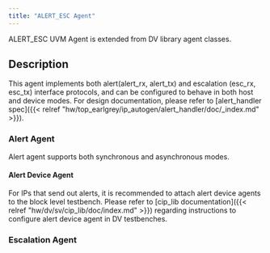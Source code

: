 ```yaml
---
title: "ALERT_ESC Agent"
---
```


ALERT_ESC UVM Agent is extended from DV library agent classes.

## Description

This agent implements both alert(alert_rx, alert_tx) and escalation (esc_rx,
esc_tx) interface protocols, and can be configured to behave in both host and
device modes. For design documentation, please refer to [alert_handler
spec]({{< relref "hw/top_earlgrey/ip_autogen/alert_handler/doc/_index.md" >}}).

### Alert Agent

Alert agent supports both synchronous and asynchronous modes.

#### Alert Device Agent

For IPs that send out alerts, it is recommended to attach alert device agents to
the block level testbench.
Please refer to [cip_lib documentation]({{< relref "hw/dv/sv/cip_lib/doc/index.md" >}})
regarding instructions to configure alert device agent in DV testbenches.

### Escalation Agent